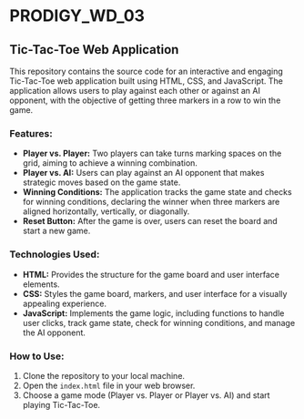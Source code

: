 # PRODIGY_WD_03

## Tic-Tac-Toe Web Application

This repository contains the source code for an interactive and engaging Tic-Tac-Toe web application built using HTML, CSS, and JavaScript. The application allows users to play against each other or against an AI opponent, with the objective of getting three markers in a row to win the game.

### Features:
- **Player vs. Player:** Two players can take turns marking spaces on the grid, aiming to achieve a winning combination.
- **Player vs. AI:** Users can play against an AI opponent that makes strategic moves based on the game state.
- **Winning Conditions:** The application tracks the game state and checks for winning conditions, declaring the winner when three markers are aligned horizontally, vertically, or diagonally.
- **Reset Button:** After the game is over, users can reset the board and start a new game.

### Technologies Used:
- **HTML:** Provides the structure for the game board and user interface elements.
- **CSS:** Styles the game board, markers, and user interface for a visually appealing experience.
- **JavaScript:** Implements the game logic, including functions to handle user clicks, track game state, check for winning conditions, and manage the AI opponent.

### How to Use:
1. Clone the repository to your local machine.
2. Open the `index.html` file in your web browser.
3. Choose a game mode (Player vs. Player or Player vs. AI) and start playing Tic-Tac-Toe.
